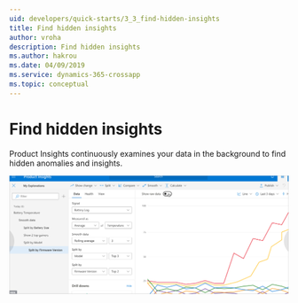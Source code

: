 ```yaml
---
uid: developers/quick-starts/3_3_find-hidden-insights
title: Find hidden insights
author: vroha
description: Find hidden insights
ms.author: hakrou
ms.date: 04/09/2019
ms.service: dynamics-365-crossapp
ms.topic: conceptual
---
```

# Find hidden insights

Product Insights continuously examines your data in the background to find hidden anomalies and insights.

![Insight](../tutorials/topn.png)